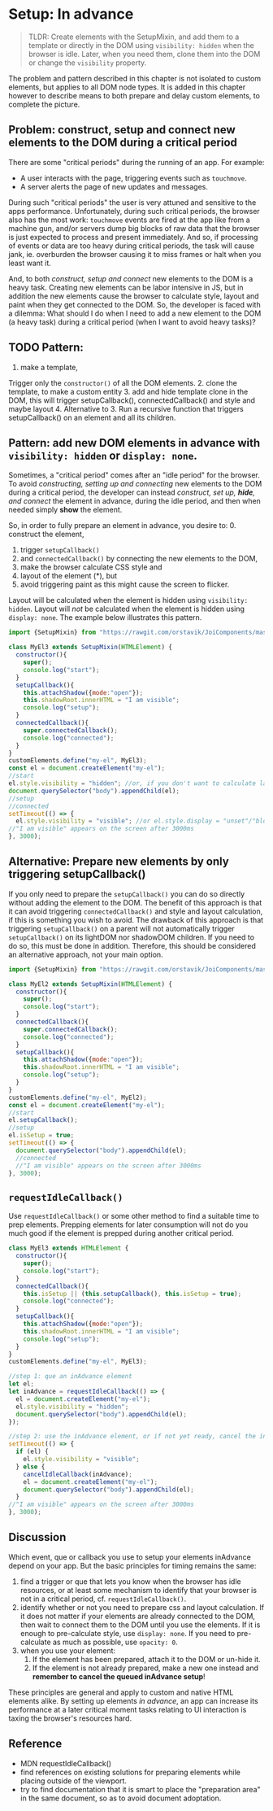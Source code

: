 # Setup: In advance

> TLDR: Create elements with the SetupMixin, and 
> add them to a template or directly in the DOM using `visibility: hidden` when the browser is idle.
> Later, when you need them, clone them into the DOM or change the `visibility` property.

The problem and pattern described in this chapter is not isolated to custom elements,
but applies to all DOM node types. 
It is added in this chapter however to describe means to both prepare and delay
custom elements, to complete the picture.

## Problem: construct, setup and connect new elements to the DOM during a critical period

There are some "critical periods" during the running of an app. For example:
 * A user interacts with the page, triggering events such as `touchmove`.
 * A server alerts the page of new updates and messages.

During such "critical periods" the user is very attuned and sensitive to the apps performance. 
Unfortunately, during such critical periods, the browser also has the most work:
`touchmove` events are fired at the app like from a machine gun, and/or
servers dump big blocks of raw data that the browser is just expected to process and present immediately.
And so, if processing of events or data are too heavy during critical periods,
the task will cause jank, ie. overburden the browser causing it to miss frames or halt 
when you least want it.

And, to both *construct, setup and connect* new elements to the DOM is a heavy task.
Creating new elements can be labor intensive in JS, 
but in addition the new elements cause the browser to calculate style, layout and paint 
when they get connected to the DOM.
So, the developer is faced with a dilemma:
What should I do when I need to add a new element to the DOM (a heavy task) 
during a critical period (when I want to avoid heavy tasks)?

## TODO Pattern: 

1. make a template,

Trigger only the `constructor()` of all the DOM elements.
2. clone the template,
to make a custom entity
3. add and hide template clone in the DOM,
   this will trigger setupCallback(), connectedCallback() and style and maybe layout
4. Alternative to 3. Run a recursive function that triggers setupCallback() on an element 
   and all its children.

## Pattern: add new DOM elements in advance with `visibility: hidden` or `display: none`.

Sometimes, a "critical period" comes after an "idle period" for the browser.
To avoid *constructing, setting up and connecting* new elements to the DOM during a critical period,
the developer can instead *construct, set up, **hide**, and connect* the element in advance, 
during the idle period, and then when needed simply **show** the element.

So, in order to fully prepare an element in advance, you desire to:
0. construct the element,
1. trigger `setupCallback()`
2. and `connectedCallback()` by connecting the new elements to the DOM,
3. make the browser calculate CSS style and
4. layout of the element (*), but
5. avoid triggering paint as this might cause the screen to flicker. 

Layout will be calculated when the element is hidden using `visibility: hidden`.
Layout will *not* be calculated when the element is hidden using `display: none`.
The example below illustrates this pattern.

```javascript
import {SetupMixin} from "https://rawgit.com/orstavik/JoiComponents/master/src/SetupMixin.js";

class MyEl3 extends SetupMixin(HTMLElement) {
  constructor(){
    super();
    console.log("start");
  }
  setupCallback(){
    this.attachShadow({mode:"open"});
    this.shadowRoot.innerHTML = "I am visible";
    console.log("setup");
  }
  connectedCallback(){
    super.connectedCallback();
    console.log("connected");
  }
}
customElements.define("my-el", MyEl3);
const el = document.createElement("my-el");
//start
el.style.visibility = "hidden"; //or, if you don't want to calculate layout: el.style.display = "none"; 
document.querySelector("body").appendChild(el); 
//setup
//connected
setTimeout(() => {
  el.style.visibility = "visible"; //or el.style.display = "unset"/"block"/"inline";
//"I am visible" appears on the screen after 3000ms 
}, 3000);
```

## Alternative: Prepare new elements by only triggering setupCallback() 

If you only need to prepare the `setupCallback()` you can do so directly 
without adding the element to the DOM.
The benefit of this approach is that it can avoid triggering `connectedCallback()`
and style and layout calculation, if this is something you wish to avoid.
The drawback of this approach is that triggering `setupCallback()` on a parent will not
automatically trigger `setupCallback()` on its lightDOM nor shadowDOM children.
If you need to do so, this must be done in addition.
Therefore, this should be considered an alternative approach, not your main option.

```javascript
import {SetupMixin} from "https://rawgit.com/orstavik/JoiComponents/master/src/SetupMixin.js";

class MyEl2 extends SetupMixin(HTMLElement) {
  constructor(){
    super();
    console.log("start");
  }
  connectedCallback(){
    super.connectedCallback();
    console.log("connected");
  }
  setupCallback(){
    this.attachShadow({mode:"open"});
    this.shadowRoot.innerHTML = "I am visible";
    console.log("setup");
  }
}
customElements.define("my-el", MyEl2);
const el = document.createElement("my-el");
//start
el.setupCallback();
//setup
el.isSetup = true;
setTimeout(() => {
  document.querySelector("body").appendChild(el);
  //connected
  //"I am visible" appears on the screen after 3000ms 
}, 3000);
```

## `requestIdleCallback()`
Use `requestIdleCallback()` or some other method to find a suitable time to prep elements.
Prepping elements for later consumption will not do you much good if the element is prepped
during another critical period.

```javascript
class MyEl3 extends HTMLElement {
  constructor(){
    super();
    console.log("start");
  }
  connectedCallback(){
    this.isSetup || (this.setupCallback(), this.isSetup = true);
    console.log("connected");
  }
  setupCallback(){
    this.attachShadow({mode:"open"});
    this.shadowRoot.innerHTML = "I am visible";
    console.log("setup");
  }
}
customElements.define("my-el", MyEl3);

//step 1: que an inAdvance element
let el;
let inAdvance = requestIdleCallback(() => {
  el = document.createElement("my-el");
  el.style.visibility = "hidden";
  document.querySelector("body").appendChild(el);
});

//step 2: use the inAdvance element, or if not yet ready, cancel the inAdvance action and just make one when you need it
setTimeout(() => {
  if (el) {
    el.style.visibility = "visible";
  } else {
    cancelIdleCallback(inAdvance);
    el = document.createElement("my-el");
    document.querySelector("body").appendChild(el);
  }
//"I am visible" appears on the screen after 3000ms 
}, 3000);
```
## Discussion

Which event, que or callback you use to setup your elements inAdvance depend on your app.
But the basic principles for timing remains the same: 
1. find a trigger or que that lets you know when the browser has idle resources, or 
at least some mechanism to identify that your browser is not in a critical period, 
cf. `requestIdleCallback()`.
2. identify whether or not you need to prepare css and layout calculation.
If it does not matter if your elements are already connected to the DOM, then 
wait to connect them to the DOM until you use the elements.
If it is enough to pre-calculate style, use `display: none`.
If you need to pre-calculate as much as possible, use `opacity: 0`.
3. when you use your element:
   1. If the element has been prepared, attach it to the DOM or un-hide it.
   2. If the element is not already prepared, 
   make a new one instead and **remember to cancel the queued inAdvance setup**!

These principles are general and apply to custom and native HTML elements alike.
By setting up elements *in advance*, an app can increase its performance 
at a later critical moment tasks relating to UI interaction is taxing the browser's resources hard.

## Reference
 * MDN requestIdleCallback()
 * find references on existing solutions for preparing elements while placing outside of the viewport.
 * try to find documentation that it is smart to place the "preparation area" in the same document, 
 so as to avoid document adoptation.

